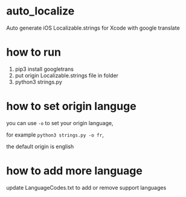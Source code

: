 # auto_localize
Auto generate iOS Localizable.strings for Xcode with google translate

# how to run
1. pip3 install googletrans
2. put origin Localizable.strings file in folder
3. python3 strings.py

# how to set origin languge
you can use `-o` to set your origin language,

for example `python3 strings.py -o fr`,

the default origin is english

# how to add more language
update LanguageCodes.txt to add or remove support languages
